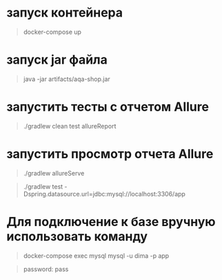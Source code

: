 # запуск контейнера

> docker-compose up

# запуск jar файла

>java -jar artifacts/aqa-shop.jar

# запустить тесты с отчетом Allure

> ./gradlew clean test allureReport

# запустить просмотр отчета Allure

> ./gradlew allureServe

> ./gradlew test -Dspring.datasource.url=jdbc:mysql://localhost:3306/app


# Для подключение к базе вручную использовать команду
> docker-compose exec mysql mysql -u dima -p app

> password: pass